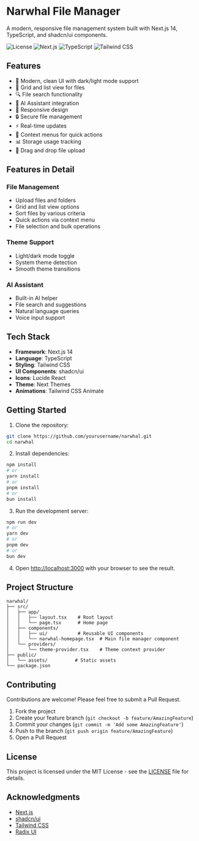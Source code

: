 # Narwhal File Manager

A modern, responsive file management system built with Next.js 14, TypeScript, and shadcn/ui components.

![License](https://img.shields.io/badge/License-Apache_2.0-blue.svg)
![Next.js](https://img.shields.io/badge/Next.js-14.0-black)
![TypeScript](https://img.shields.io/badge/TypeScript-5.0-blue)
![Tailwind CSS](https://img.shields.io/badge/Tailwind_CSS-3.4-38B2AC)

## Features

- 🎨 Modern, clean UI with dark/light mode support
- 📁 Grid and list view for files
- 🔍 File search functionality
- 🤖 AI Assistant integration
- 📱 Responsive design
- 🔒 Secure file management
- ⚡ Real-time updates
- 🎯 Context menus for quick actions
- 📊 Storage usage tracking
- 🔄 Drag and drop file upload

## Features in Detail

### File Management

- Upload files and folders
- Grid and list view options
- Sort files by various criteria
- Quick actions via context menu
- File selection and bulk operations

### Theme Support

- Light/dark mode toggle
- System theme detection
- Smooth theme transitions

### AI Assistant

- Built-in AI helper
- File search and suggestions
- Natural language queries
- Voice input support

## Tech Stack

- **Framework**: Next.js 14
- **Language**: TypeScript
- **Styling**: Tailwind CSS
- **UI Components**: shadcn/ui
- **Icons**: Lucide React
- **Theme**: Next Themes
- **Animations**: Tailwind CSS Animate

## Getting Started

1. Clone the repository:

```bash
git clone https://github.com/yourusername/narwhal.git
cd narwhal
```

2. Install dependencies:

```bash
npm install
# or
yarn install
# or
pnpm install
# or
bun install
```

3. Run the development server:

```bash
npm run dev
# or
yarn dev
# or
pnpm dev
# or
bun dev
```

4. Open [http://localhost:3000](http://localhost:3000) with your browser to see the result.

## Project Structure

```
narwhal/
├── src/
│   ├── app/
│   │   ├── layout.tsx    # Root layout
│   │   └── page.tsx      # Home page
│   ├── components/
│   │   ├── ui/           # Reusable UI components
│   │   └── narwhal-homepage.tsx  # Main file manager component
│   └── providers/
│       └── theme-provider.tsx    # Theme context provider
├── public/
│   └── assets/          # Static assets
└── package.json
```

## Contributing

Contributions are welcome! Please feel free to submit a Pull Request.

1. Fork the project
2. Create your feature branch (`git checkout -b feature/AmazingFeature`)
3. Commit your changes (`git commit -m 'Add some AmazingFeature'`)
4. Push to the branch (`git push origin feature/AmazingFeature`)
5. Open a Pull Request

## License

This project is licensed under the MIT License - see the [LICENSE](LICENSE) file for details.

## Acknowledgments

- [Next.js](https://nextjs.org/)
- [shadcn/ui](https://ui.shadcn.com/)
- [Tailwind CSS](https://tailwindcss.com/)
- [Radix UI](https://www.radix-ui.com/)
